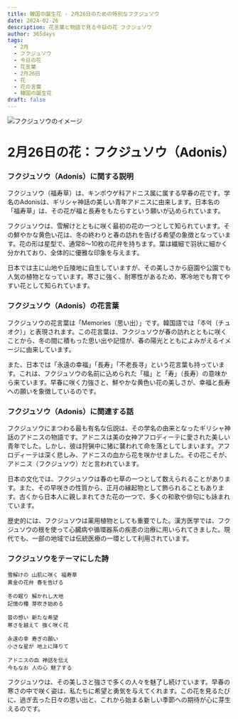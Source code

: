 ```yaml
---
title: 韓国の誕生花 - 2月26日のための特別なフクジュソウ
date: 2024-02-26
description: 花言葉と物語で見る今日の花 フクジュソウ
author: 365days
tags:
  - 2月
  - フクジュソウ
  - 今日の花
  - 花言葉
  - 2月26日
  - 花
  - 花の言葉
  - 韓国の誕生花
draft: false
---
```



![フクジュソウのイメージ](https://cdn.pixabay.com/photo/2016/04/12/17/25/pheasants-eye-1324890_1280.jpg#center#center)


# 2月26日の花：フクジュソウ（Adonis）

### フクジュソウ（Adonis）に関する説明

フクジュソウ（福寿草）は、キンポウゲ科アドニス属に属する早春の花です。学名のAdonisは、ギリシャ神話の美しい青年アドニスに由来します。日本名の「福寿草」は、その花が福と長寿をもたらすという願いが込められています。

フクジュソウは、雪解けとともに咲く最初の花の一つとして知られています。その鮮やかな黄色い花は、冬の終わりと春の訪れを告げる希望の象徴となっています。花の形は星型で、通常8〜10枚の花弁を持ちます。葉は繊細で羽状に細かく分かれており、全体的に優雅な印象を与えます。

日本では主に山地や丘陵地に自生していますが、その美しさから庭園や公園でも人気の植物となっています。寒さに強く、耐寒性があるため、寒冷地でも育てやすい花として知られています。

### フクジュソウ（Adonis）の花言葉

フクジュソウの花言葉は「Memories（思い出）」です。韓国語では「추억（チュオク）」と表現されます。この花言葉は、フクジュソウが春の訪れとともに咲くことから、冬の間に積もった思い出や記憶が、春の陽光とともによみがえるイメージに由来しています。

また、日本では「永遠の幸福」「長寿」「不老長寻」という花言葉も持っています。これは、フクジュソウの名前に込められた「福」と「寿」（長寿）の意味から来ています。早春に咲く力強さと、鮮やかな黄色い花の美しさが、幸福と長寿への願いを象徴しているのです。

### フクジュソウ（Adonis）に関連する話

フクジュソウにまつわる最も有名な伝説は、その学名の由来となったギリシャ神話のアドニスの物語です。アドニスは美の女神アフロディーテに愛された美しい青年でした。しかし、彼は狩猟中に猪に襲われて命を落としてしまいます。アフロディーテは深く悲しみ、アドニスの血から花を咲かせました。その花こそが、アドニス（フクジュソウ）だと言われています。

日本の文化では、フクジュソウは春の七草の一つとして数えられることがあります。また、その早咲きの性質から、正月の縁起物として飾られることもあります。古くから日本人に親しまれてきた花の一つで、多くの和歌や俳句にも詠まれています。

歴史的には、フクジュソウは薬用植物としても重要でした。漢方医学では、フクジュソウの根を使って心臓病や循環器系の疾患の治療に用いられてきました。現代でも、一部の地域では伝統医療の一環として利用されています。

### フクジュソウをテーマにした詩

    雪解けの 山肌に咲く 福寿草
    黄金の花弁 春を告げる
    
    冬の眠り 解かれし大地
    記憶の種 芽吹き始める
    
    昔の想い 新たな希望
    寒さを越えて 強く咲く花
    
    永遠の幸 寿ぎの願い
    小さな星が 地上に降りて
    
    アドニスの血 神話を伝え
    今もなお 人の心 魅了する

フクジュソウは、その美しさと強さで多くの人々を魅了し続けています。早春の寒さの中で咲く姿は、私たちに希望と勇気を与えてくれます。この花を見るたびに、過ぎ去った日々の思い出と、これから始まる新しい季節への期待が心に芽生えるのです。